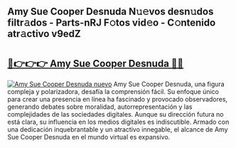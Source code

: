 ## Amy Sue Cooper Desnuda N𝚞𝚎vos desn𝚞dos filtr𝚊dos - Parts-nRJ F𝚘tos vid𝚎o - C𝚘ntenido atr𝚊ctivo v9edZ

# <h2><a href="http://mb3tsvh.tromn.icu/?c=Amy+Sue+Cooper+Desnuda">🔗👉👉👉 Amy Sue Cooper Desnuda 🔗🔗</a></h2>

[![Amy Sue Cooper Desnuda nuevo](https://i.imgur.com/pEAQMta.gif)](http://mb3tsvh.tromn.icu/?c=Amy+Sue+Cooper+Desnuda)
Amy Sue Cooper Desnuda, una figura compleja y polarizadora, desafía la comprensión fácil. Su enfoque único para crear una presencia en línea ha fascinado y provocado observadores, generando debates sobre moralidad, autorrepresentación y las complejidades de las sociedades digitales. Aunque su dirección futura no está clara, su influencia en los medios digitales es indiscutible. Armado con una dedicación inquebrantable y un atractivo innegable, el alcance de Amy Sue Cooper Desnuda en el mundo virtual es expansivo.
